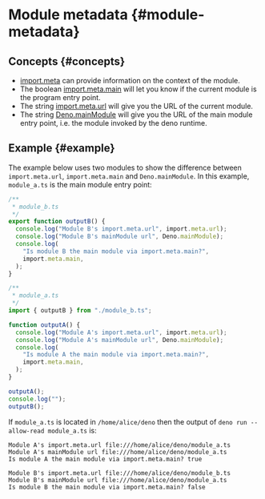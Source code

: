 # Module metadata {#module-metadata}

## Concepts {#concepts}

- [import.meta](https://developer.mozilla.org/en-US/docs/Web/JavaScript/Reference/Statements/import.meta) can provide
  information on the context of the module.
- The boolean [import.meta.main](https://doc.deno.land/deno/stable/~/ImportMeta#main) will let you know if the current
  module is the program entry point.
- The string [import.meta.url](https://doc.deno.land/deno/stable/~/ImportMeta#url) will give you the URL of the current
  module.
- The string [Deno.mainModule](https://doc.deno.land/deno/stable/~/Deno.mainModule) will give you the URL of the main
  module entry point, i.e. the module invoked by the deno runtime.

## Example {#example}

The example below uses two modules to show the difference between `import.meta.url`, `import.meta.main` and
`Deno.mainModule`. In this example, `module_a.ts` is the main module entry point:

```ts
/**
 * module_b.ts
 */
export function outputB() {
  console.log("Module B's import.meta.url", import.meta.url);
  console.log("Module B's mainModule url", Deno.mainModule);
  console.log(
    "Is module B the main module via import.meta.main?",
    import.meta.main,
  );
}
```

```ts
/**
 * module_a.ts
 */
import { outputB } from "./module_b.ts";

function outputA() {
  console.log("Module A's import.meta.url", import.meta.url);
  console.log("Module A's mainModule url", Deno.mainModule);
  console.log(
    "Is module A the main module via import.meta.main?",
    import.meta.main,
  );
}

outputA();
console.log("");
outputB();
```

If `module_a.ts` is located in `/home/alice/deno` then the output of `deno run --allow-read module_a.ts` is:

```
Module A's import.meta.url file:///home/alice/deno/module_a.ts
Module A's mainModule url file:///home/alice/deno/module_a.ts
Is module A the main module via import.meta.main? true

Module B's import.meta.url file:///home/alice/deno/module_b.ts
Module B's mainModule url file:///home/alice/deno/module_a.ts
Is module B the main module via import.meta.main? false
```
